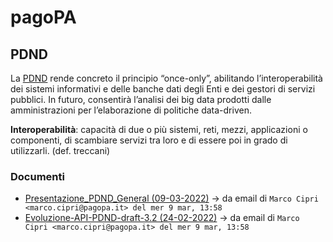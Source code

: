 # pagoPA

## PDND

La [PDND](https://www.pagopa.it/it/prodotti-e-servizi/piattaforma-digitale-nazionale-dati) rende concreto il principio “once-only”, abilitando l’interoperabilità dei sistemi informativi e delle banche dati degli Enti e dei gestori di servizi pubblici. In futuro, consentirà l’analisi dei big data prodotti dalle amministrazioni per l’elaborazione di politiche data-driven.

**Interoperabilità**: capacità di due o più sistemi, reti, mezzi, applicazioni o componenti, di scambiare servizi tra loro e di essere poi in grado di utilizzarli. (def. treccani)

### Documenti
- [Presentazione_PDND_General (09-03-2022)](https://docs.google.com/viewer?url=https://github.com/UO-TransizioneDigitaleComunePalermo/pagopa/raw/main/2022-PDND/Presentazione_PDND_General_2022-03-09.pdf) → da email di `Marco Cipri <marco.cipri@pagopa.it> del mer 9 mar, 13:58`
- [Evoluzione-API-PDND-draft-3.2 (24-02-2022)](https://docs.google.com/viewer?url=https://github.com/UO-TransizioneDigitaleComunePalermo/pagopa/raw/main/2022-PDND/evoluzione-API-PDND-draft-3.2.pdf) → da email di `Marco Cipri <marco.cipri@pagopa.it> del mer 9 mar, 13:58`



